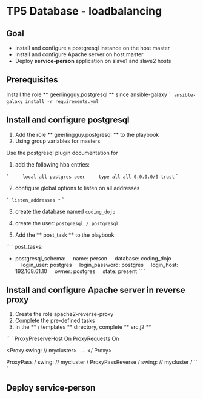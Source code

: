 # TP5 Database - loadbalancing

## Goal

* Install and configure a postgresql instance on the host master
* Install and configure Apache server on host master
* Deploy __service-person__ application on slave1 and slave2 hosts

## Prerequisites
Install the role ** geerlingguy.postgresql ** since ansible-galaxy
`` `
ansible-galaxy install -r requirements.yml
`` `

## Install and configure postgresql
1. Add the role ** geerlingguy.postgresql ** to the playbook
2. Using group variables for masters

Use the postgresql plugin documentation for

1. add the following hba entries:


`` `
    local all postgres peer
    type all all 0.0.0.0/0 trust
`` `

2. configure global options to listen on all addresses

`` `
listen_addresses *
`` `

3. create the database named `coding_dojo`

4. create the user: `postgresql / postgresql`

5. Add the ** post_task ** to the playbook

`` `
post_tasks:

- postgresql_schema:
    name: person
    database: coding_dojo
    login_user: postgres
    login_password: postgres
    login_host: 192.168.61.10
    owner: postgres
    state: present
`` `

## Install and configure Apache server in reverse proxy

1. Create the role apache2-reverse-proxy
2. Complete the pre-defined tasks
3. In the ** / templates ** directory, complete ** src.j2 **

`` `
ProxyPreserveHost On
ProxyRequests On

<Proxy swing: // mycluster>
  ...
</ Proxy>

ProxyPass / swing: // mycluster /
ProxyPassReverse / swing: // mycluster /
`` `

## Deploy __service-person__